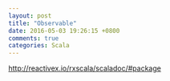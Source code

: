 ```yaml
---
layout: post
title: "Observable"
date: 2016-05-03 19:26:15 +0800
comments: true
categories: Scala 
---
```


http://reactivex.io/rxscala/scaladoc/#package